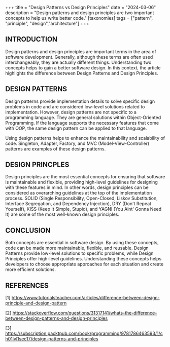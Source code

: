 +++
title = "Design Patterns vs Design Principles"
date = "2024-03-06"
description = "Design patterns and design principles are two important concepts to help us write better code."
[taxonomies]
tags = ["pattern", "principle", "design","architecture"]
+++

## INTRODUCTION

Design patterns and design principles are important terms in the area of software development.  Generally, although these terms are often used interchangeably, they are actually different things. Understanding two concepts helps to gain a better software design. In this context, the article highlights the difference between Design Patterns and Design Principles.

## DESIGN PATTERNS

Design patterns provide implementation details to solve specific design problems in code and are considered low-level solutions related to implementation. However, design patterns are not specific to a programming language. They are general solutions within Object-Oriented Programming. If the language supports the necessary features that come with OOP, the same design pattern can be applied to that language. 

Using design patterns helps to enhance the maintainability and scalability of code. Singleton, Adapter, Factory, and MVC (Model-View-Controller) patterns are examples of these design patterns.

## DESIGN PRINCPLES

Design principles are the most essential concepts for ensuring that software is maintainable and flexible, providing high-level guidelines for designing with these features in mind. In other words, design principles can be considered as overarching guidelines at the top of the implementation process. SOLID (Single Responsibility, Open-Closed, Liskov Substitution, Interface Segregation, and Dependency Injection), DRY (Don't Repeat Yourself), KISS (Keep It Simple, Stupid), and YAGNI (You Aint' Gonna Need It) are some of the most well-known design principles.

## CONCLUSION

Both concepts are essential in software design. By using these concepts, code can be made more maintainable, flexible, and reusable. Design Patterns provide low-level solutions to specific problems, while Design Principles offer high-level guidelines. Understanding these concepts helps developers to choose appropriate approaches for each situation and create more efficient solutions.

## REFERENCES

[1] <a href="https://www.tutorialsteacher.com/articles/difference-between-design-principle-and-design-pattern" target="_blank">https://www.tutorialsteacher.com/articles/difference-between-design-principle-and-design-pattern</a>

[2] <a href="https://stackoverflow.com/questions/31317141/whats-the-difference-between-design-patterns-and-design-principles" target="_blank">https://stackoverflow.com/questions/31317141/whats-the-difference-between-design-patterns-and-design-principles</a>

[3] <a href="https://subscription.packtpub.com/book/programming/9781786463593/1/ch01lvl1sec17/design-patterns-and-principles" target="_blank">https://subscription.packtpub.com/book/programming/9781786463593/1/ch01lvl1sec17/design-patterns-and-principles</a>
